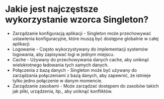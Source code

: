 # Jakie jest najczęstsze wykorzystanie wzorca Singleton?

- Zarządzanie konfiguracją aplikacji - Singleton może przechowywać ustawienia konfiguracyjne, które muszą być dostępne globalnie w całej aplikacji.
- Logowanie - Często wykorzystywany do implementacji systemów logowania, aby zapisywać logi w jednym miejscu.
- Cache - Używany do przechowywania danych cache, aby uniknąć wielokrotnego ładowania tych samych danych.
- Połączenia z bazą danych - Singleton może być używany do zarządzania połączeniami z bazą danych, aby zapewnić, że istnieje tylko jedno połączenie w danym momencie.
- Zarządzanie zasobami - Może zarządzać dostępem do zasobów takich jak pliki, urządzenia, itp., aby uniknąć konfliktów.